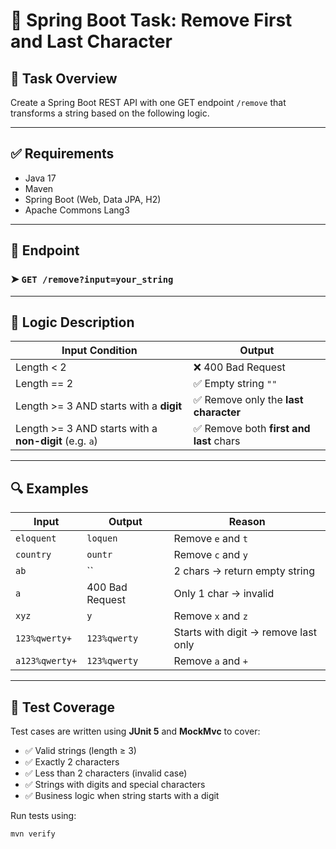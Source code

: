 # 🔧 Spring Boot Task: Remove First and Last Character

## 📌 Task Overview

Create a Spring Boot REST API with one GET endpoint `/remove` that transforms a string based on the following logic.

---

## ✅ Requirements

- Java 17
- Maven
- Spring Boot (Web, Data JPA, H2)
- Apache Commons Lang3

---

## 🎯 Endpoint

### ➤ `GET /remove?input=your_string`

---

## 🧠 Logic Description

| Input Condition                                        | Output                                |
|--------------------------------------------------------|----------------------------------------|
| Length < 2                                             | ❌ 400 Bad Request                      |
| Length == 2                                            | ✅ Empty string `""`                    |
| Length >= 3 AND starts with a **digit**                | ✅ Remove only the **last character**   |
| Length >= 3 AND starts with a **non-digit** (e.g. `a`) | ✅ Remove both **first and last** chars |

---

## 🔍 Examples

| Input             | Output         | Reason                                |
|------------------|----------------|---------------------------------------|
| `eloquent`        | `loquen`       | Remove `e` and `t`                    |
| `country`         | `ountr`        | Remove `c` and `y`                    |
| `ab`              | ``             | 2 chars → return empty string         |
| `a`               | 400 Bad Request| Only 1 char → invalid                 |
| `xyz`             | `y`            | Remove `x` and `z`                    |
| `123%qwerty+`     | `123%qwerty`   | Starts with digit → remove last only |
| `a123%qwerty+`    | `123%qwerty`   | Remove `a` and `+`                    |

---

## 🧪 Test Coverage

Test cases are written using **JUnit 5** and **MockMvc** to cover:

- ✅ Valid strings (length ≥ 3)
- ✅ Exactly 2 characters
- ✅ Less than 2 characters (invalid case)
- ✅ Strings with digits and special characters
- ✅ Business logic when string starts with a digit

Run tests using:

```bash
mvn verify
